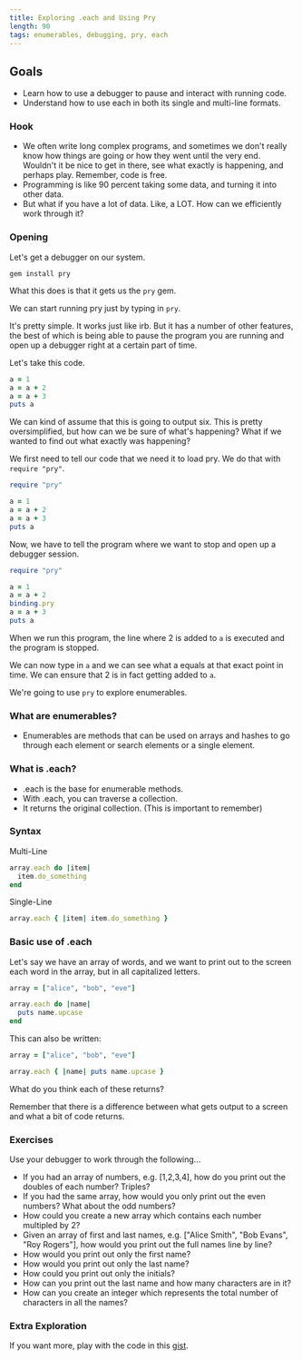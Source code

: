 ```yaml
---
title: Exploring .each and Using Pry
length: 90
tags: enumerables, debugging, pry, each
---
```


## Goals

* Learn how to use a debugger to pause and interact with running code.
* Understand how to use each in both its single and multi-line formats.

### Hook

* We often write long complex programs, and sometimes we don't really know
how things are going or how they went until the very end. Wouldn't it be nice
to get in there, see what exactly is happening, and perhaps play. Remember,
code is free.
* Programming is like 90 percent taking some data, and turning it into other
data.
* But what if you have a lot of data. Like, a LOT. How can we efficiently
work through it?

### Opening

Let's get a debugger on our system.

`gem install pry`

What this does is that it gets us the `pry` gem.

We can start running pry just by typing in `pry`.

It's pretty simple. It works just like irb. But it has a number of other features, the best of which is being able to pause the program
you are running and open up a debugger right at a certain part of time.

Let's take this code.

```ruby
a = 1
a = a + 2
a = a + 3
puts a
```

We can kind of assume that this is going to output six. This is pretty
oversimplified, but how can we be sure of what's happening? What if we
wanted to find out what exactly was happening?

We first need to tell our code that we need it to load pry. We do
that with `require "pry"`.

```ruby
require "pry"

a = 1
a = a + 2
a = a + 3
puts a
```

Now, we have to tell the program where we want to stop and open up
a debugger session.

```ruby
require "pry"

a = 1
a = a + 2
binding.pry
a = a + 3
puts a
```

When we run this program, the line where 2 is added to `a` is executed
and the program is stopped.

We can now type in `a` and we can see what a equals at that exact
point in time. We can ensure that 2 is in fact getting added to `a`.

We're going to use `pry` to explore enumerables.

### What are enumerables?

* Enumerables are methods that can be used on arrays and hashes to go through each element or search elements or a single element.

### What is .each?

* .each is the base for enumerable methods.
* With .each, you can traverse a collection.
* It returns the original collection. (This is important to remember)

### Syntax

Multi-Line
```ruby
array.each do |item|
  item.do_something
end
```

Single-Line
```ruby
array.each { |item| item.do_something }
```

### Basic use of .each

Let's say we have an array of words, and we want to print out to the screen
each word in the array, but in all capitalized letters.

```ruby
array = ["alice", "bob", "eve"]

array.each do |name|
  puts name.upcase
end
```
This can also be written:
```ruby
array = ["alice", "bob", "eve"]

array.each { |name| puts name.upcase }
```
What do you think each of these returns?

Remember that there is a difference between what gets output to a screen
and what a bit of code returns.

### Exercises

Use your debugger to work through the following...

* If you had an array of numbers, e.g. [1,2,3,4], how do you print out the
doubles of each number? Triples?
* If you had the same array, how would you only print out the even numbers?
What about the odd numbers?
* How could you create a new array which contains each number multipled by 2?
* Given an array of first and last names, e.g. ["Alice Smith", "Bob Evans",
"Roy Rogers"],  how would you print out the full names line by line?
* How would you print out only the first name?
* How would you print out only the last name?
* How could you print out only the initials?
* How can you print out the last name and how many characters are in it?
* How can you create an integer which represents the total number of characters in all the names?

### Extra Exploration

If you want more, play with the code in this [gist](https://gist.github.com/jmejia/04924190362f64fc49ab).
